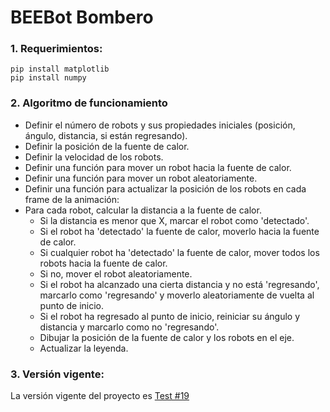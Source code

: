 # BEEBot Bombero

### 1. Requerimientos:

```
pip install matplotlib
pip install numpy
```

### 2. Algoritmo de funcionamiento

- Definir el número de robots y sus propiedades iniciales (posición, ángulo, distancia, si están regresando).
- Definir la posición de la fuente de calor.
- Definir la velocidad de los robots.
- Definir una función para mover un robot hacia la fuente de calor.
- Definir una función para mover un robot aleatoriamente.
- Definir una función para actualizar la posición de los robots en cada frame de la animación:
- Para cada robot, calcular la distancia a la fuente de calor.
  - Si la distancia es menor que X, marcar el robot como 'detectado'.
  - Si el robot ha 'detectado' la fuente de calor, moverlo hacia la fuente de calor.
  - Si cualquier robot ha 'detectado' la fuente de calor, mover todos los robots hacia la fuente de calor.
  - Si no, mover el robot aleatoriamente.
  - Si el robot ha alcanzado una cierta distancia y no está 'regresando', marcarlo como 'regresando' y moverlo aleatoriamente de vuelta al punto de inicio.
  - Si el robot ha regresado al punto de inicio, reiniciar su ángulo y distancia y marcarlo como no 'regresando'.
  - Dibujar la posición de la fuente de calor y los robots en el eje.
  - Actualizar la leyenda.

### 3. Versión vigente:

La versión vigente del proyecto es [Test #19](https://github.com/odaliz-r2/beeBot_bombero/blob/main/test19_MoreReal.py)
